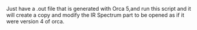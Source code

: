 Just have a .out file that is generated with Orca 5,and run this script and it will create a copy and modify the IR Spectrum part to be opened as if it were version 4 of orca.
